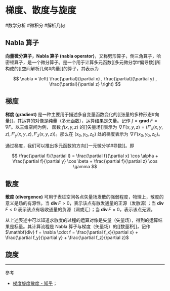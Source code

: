 # 梯度、散度与旋度

#数学分析 #微积分 #解析几何 

## Nabla 算子

**向量微分算子，Nabla 算子 (nabla operator)**，又称劈形算子，倒三角算子，哈密顿算子，是一个微分算子。是一个用于计算多元函数[[多元微分学#偏导数]]所构成的[[空间解析几何#向量]]的算子，其表示为

$$
\nabla = \left( \frac{\partial}{\partial x} , \frac{\partial}{\partial y} , \frac{\partial}{\partial z} \right)
$$

## 梯度

 **梯度 (gradient)** 是一种主要用于描述多自变量函数变化的[[张量的多种形态#向量]]，其运算的对像是纯量（多元函数），运算结果是矢量。记作 $f = \mathbf{grad} \ F = \nabla F$。以三维空间为例， 函数 $f(x, y, z)$ 的[[矢量场]]表示为 $\nabla F(x, y, z) = \left( F'_x(x, y, z) , F'_y(x, y, z) , F'_z(x, y, z) \right)$。那么在 $(x_0, y_0, z_0)$ 处的梯度表示为 $\nabla F(x_0, y_0, z_0)$。

通过梯度，我们可以推出多元函数的方向[[一元微分学#导数]]。即

$$
\frac{\partial f}{\partial l} = \frac{\partial f}{\partial x} \cos \alpha + \frac{\partial f}{\partial y} \cos \beta + \frac{\partial f}{\partial z} \cos \gamma
$$

## 散度

**散度 (divergence)** 可用于表征空间各点矢量场发散的强弱程度，物理上，散度的意义是场的有源性。当 $\mathbf{div} \, F > 0$，表示该点有散发通量的正源（发散源）；当 $\mathbf{div} \, F < 0$ 表示该点有吸收通量的负源（洞或汇）；当 $\mathbf{div} \, F = 0$，表示该点无源。

从上述表述中可以知道求散度的过程的运算对像是矢量（矢量场），得到的运算结果是标量。其计算流程是 Nabla 算子与梯度（矢量场）的[[数量积]]，记作 $\mathbf{div} f = \nabla \cdot f = \frac{\partial f_x}{\partial x} + \frac{\partial f_y}{\partial y} + \frac{\partial f_z}{\partial z}$

## 旋度



---

参考

* [梯度旋度散度 - 知乎](https://zhuanlan.zhihu.com/p/71504738)；